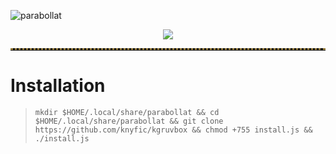 ![parabollat](https://github.com/knyfic/parabollat/assets/109595809/830b5469-355f-410e-ad7e-96758b2f4169)
<br />
<p align="center">
 <img src="https://i.imgur.com/zDCIxk4.png">
</p>
<!-- Horizontal Lines -->
<hr style="border-top: 3px dotted #998143">

# Installation <br />
>```
>mkdir $HOME/.local/share/parabollat && cd $HOME/.local/share/parabollat && git clone https://github.com/knyfic/kgruvbox && chmod +755 install.js && ./install.js
>```

